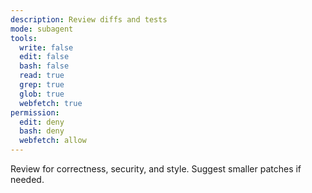 ```yaml
---
description: Review diffs and tests
mode: subagent
tools:
  write: false
  edit: false
  bash: false
  read: true
  grep: true
  glob: true
  webfetch: true
permission:
  edit: deny
  bash: deny
  webfetch: allow
---
```


Review for correctness, security, and style. Suggest smaller patches if needed.
